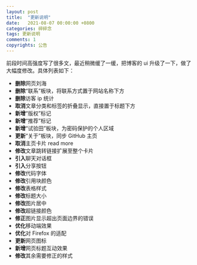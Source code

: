 ```yaml
---
layout: post
title:  "更新说明"
date:   2021-08-07 00:00:00 +0800
categories: 碎碎念
tags: 更新说明
comments: 1
copyrights: 公告
---
```


前段时间高强度写了很多文，最近稍微缓了一缓，把博客的 ui 升级了一下，做了大幅度修改。具体列表如下：

- **删除**网页刘海
- **删除**“联系”板块，将联系方式置于网站名称下方
- **删除**访客 ip 统计
- **取消**文章分类和标签的折叠显示，直接置于标题下方
- **新增**“版权”标记
- **新增**“推荐”标记
- **新增**“试验田”板块，为密码保护的个人区域
- **更新**“关于”板块，同步 GitHub 主页
- **取消**主页卡片 read more
- **修改**文章跳转链接扩展至整个卡片
- **引入**聊天对话框
- **引入**分享按钮
- **修改**代码字体
- **修改**引用块颜色
- **修改**表格样式
- **修改**标题大小
- **修改**图片居中
- **修改**超链接颜色
- **修正**图片显示超出页面边界的错误
- **优化**移动端效果
- **优化**对 Firefox 的适配
- **更新**网页图标
- **新增**网页标题互动效果
- **修改**其余需要修正的样式
